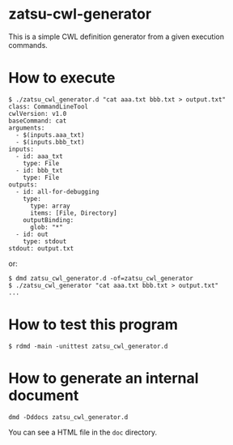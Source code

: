 # zatsu-cwl-generator
This is a simple CWL definition generator from a given execution commands.

# How to execute

```console
$ ./zatsu_cwl_generator.d "cat aaa.txt bbb.txt > output.txt"
class: CommandLineTool
cwlVersion: v1.0
baseCommand: cat
arguments:
  - $(inputs.aaa_txt)
  - $(inputs.bbb_txt)
inputs:
  - id: aaa_txt
    type: File
  - id: bbb_txt
    type: File
outputs:
  - id: all-for-debugging
    type:
      type: array
      items: [File, Directory]
    outputBinding:
      glob: "*"
  - id: out
    type: stdout
stdout: output.txt
```

or:

```console
$ dmd zatsu_cwl_generator.d -of=zatsu_cwl_generator
$ ./zatsu_cwl_generator "cat aaa.txt bbb.txt > output.txt"
...
```

# How to test this program

```console
$ rdmd -main -unittest zatsu_cwl_generator.d
```

# How to generate an internal document

```console
dmd -Dddocs zatsu_cwl_generator.d
```

You can see a HTML file in the `doc` directory.
